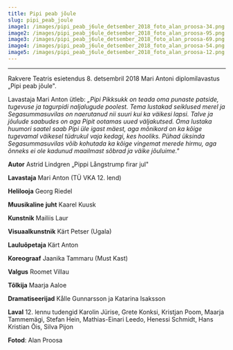 ```yaml
---
title: Pipi peab jõule
slug: pipi_peab_joule
image1: /images/pipi_peab_j6ule_detsember_2018_foto_alan_proosa-34.png
image2: /images/pipi_peab_j6ule_detsember_2018_foto_alan_proosa-95.png
image3: /images/pipi_peab_j6ule_detsember_2018_foto_alan_proosa-69.png
image4: /images/pipi_peab_j6ule_detsember_2018_foto_alan_proosa-54.png
image5: /images/pipi_peab_j6ule_detsember_2018_foto_alan_proosa-12.png
---
```

- - -

Rakvere Teatris esietendus 8. detsembril 2018 Mari Antoni diplomilavastus „Pipi peab jõule". 

Lavastaja Mari Anton ütleb: _„Pipi Pikksukk on teada oma punaste patside, tugevuse ja tagurpidi naljalugude poolest. Tema lustakad seiklused merel ja Segasummasuvilas on naerutanud nii suuri kui ka väikesi lapsi. Talve ja jõulude saabudes on aga Pipit ootamas uued väljakutsed. Oma lustaka huumori saatel saab Pipi üle igast mäest, aga mõnikord on ka kõige tugevamal väikesel tüdrukul vaja kedagi, kes hooliks. Pühad üksinda Segasummasuvilas võib kohutada ka kõige vingemat merede hirmu, aga õnneks ei ole kadunud maailmast sõbrad ja väike jõuluime."_

**Autor** Astrid Lindgren „Pippi Långstrump firar jul" 

**Lavastaja** Mari Anton (TÜ VKA 12. lend) 

**Helilooja** Georg Riedel 

**Muusikaline** **juht** Kaarel Kuusk 

**Kunstnik** Mailiis Laur 

**Visuaalkunstnik** Kärt Petser (Ugala) 

**Lauluõpetaja** Kärt Anton 

**Koreograaf** Jaanika Tammaru (Must Kast) 

**Valgus** Roomet Villau 

**Tõlkija** Maarja Aaloe 

**Dramatiseerijad** Kålle Gunnarsson ja Katarina Isaksson 

**Laval** 12. lennu tudengid Karolin Jürise, Grete Konksi, Kristjan Poom, Maarja Tammemägi, Stefan Hein, Mathias-Einari Leedo, Henessi Schmidt, Hans Kristian Õis, Silva Pijon 

**Fotod**: Alan Proosa
